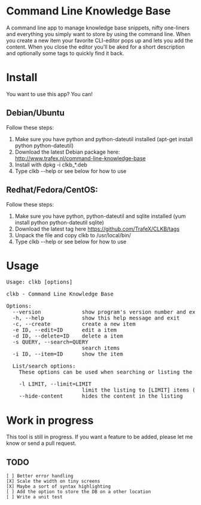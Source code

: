 Command Line Knowledge Base
===========================
A command line app to manage knowledge base snippets, nifty one-liners and everything you simply want to store by using the command line.
When you create a new item your favorite CLI-editor pops up and lets you add the content. When you close the editor you'll be aked for a short description and optionally some tags to quickly find it back.


Install
=======
You want to use this app? You can!

Debian/Ubuntu
-------------
Follow these steps:

1. Make sure you have python and python-dateutil installed (apt-get install python python-dateutil)
2. Download the latest Debian package here: <http://www.trafex.nl/command-line-knowledge-base>
3. Install with dpkg -i clkb_*.deb
4. Type clkb --help or see below for how to use

Redhat/Fedora/CentOS:
-------------
Follow these steps:

1. Make sure you have python, python-dateutil and sqlite installed (yum install python python-dateutil sqlite)
2. Download the latest tag here <https://github.com/TrafeX/CLKB/tags>
3. Unpack the file and copy clkb to /usr/local/bin/
4. Type clkb --help or see below for how to use

Usage
=====

<pre>
Usage: clkb [options]

clkb - Command Line Knowledge Base

Options:
  --version             show program's version number and exit
  -h, --help            show this help message and exit
  -c, --create          create a new item
  -e ID, --edit=ID      edit a item
  -d ID, --delete=ID    delete a item
  -s QUERY, --search=QUERY
                        search items
  -i ID, --item=ID      show the item

  List/search options:
    These options can be used when searching or listing the items

    -l LIMIT, --limit=LIMIT
                        limit the listing to [LIMIT] items (default 50)
    --hide-content      hides the content in the listing
</pre>

Work in progress
================
This tool is still in progress. If you want a feature to be added, please let me know or send a pull request.

TODO
----
    [ ] Better error handling
    [X] Scale the width on tiny screens
    [X] Maybe a sort of syntax highlighting
    [ ] Add the option to store the DB on a other location
    [ ] Write a unit test
